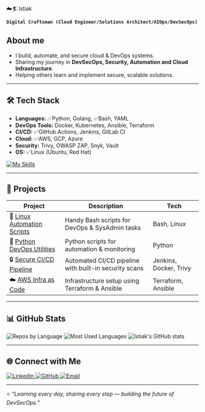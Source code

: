  ☁️🏄 Istiak  

**`Digital Craftsman (Cloud Engineer/Solutions Architect/AIOps/DevSecOps)`**

## About me

- I build, automate, and secure cloud & DevOps systems.  
- Sharing my journey in **DevSecOps, Security, Automation and Cloud Infrastructure**.  
- Helping others learn and implement secure, scalable solutions.

---

## 🛠️ Tech Stack

- **Languages:** ✅Python, Golang, ✅Bash, YAML  
- **DevOps Tools:** Docker, Kubernetes, Ansible, Terraform  
- **CI/CD:** ✅GitHub Actions, Jenkins, GitLab CI  
- **Cloud:** ✅AWS, GCP, Azure  
- **Security:** Trivy, OWASP ZAP, Snyk, Vault  
- **OS:** ✅Linux (Ubuntu, Red Hat)

[![My Skills](https://skillicons.dev/icons?i=python,go,bash,git,github,jenkins,docker,kubernetes,ansible,terraform,aws,gcp,azure,ubuntu,redhat)](https://skillicons.dev)

---

## 🚀 Projects

| Project | Description | Tech |
|---------|-------------|------|
| 🐧 [Linux Automation Scripts](https://github.com/istiak-devsecops/linux-scripts) | Handy Bash scripts for DevOps & SysAdmin tasks | Bash, Linux |
| 🐍 [Python DevOps Utilities](https://github.com/istiak-devsecops/python-devops-tools) | Python scripts for automation & monitoring | Python |
| 🔒 [Secure CI/CD Pipeline](https://github.com/istiak-devsecops/secure-cicd) | Automated CI/CD pipeline with built-in security scans | Jenkins, Docker, Trivy |
| ☁️ [AWS Infra as Code](https://github.com/istiak-devsecops/aws-iac) | Infrastructure setup using Terraform & Ansible | Terraform, Ansible |

---

## 📊 GitHub Stats

![Repos by Language](https://github-readme-stats.vercel.app/api/top-langs/?username=istiak-devsecops&layout=donut&hide_border=true&bg_color=0d1117&title_color=ffffff&text_color=808080)
![Most Used Languages](https://github-readme-stats.vercel.app/api/top-langs/?username=istiak-devsecops&layout=donut&count_private=true&hide_border=true&bg_color=0d1117&title_color=ffffff&text_color=808080)
![Istiak's GitHub stats](http://github-profile-summary-cards.vercel.app/api/cards/profile-details?username=istiak-devsecops&theme=dark&hide_border=true&bg_color=000000)

---

## 🌐 Connect with Me  

<a href="https://www.linkedin.com/in/istiak-devops/" target="_blank">
  <img alt="LinkedIn" src="https://img.shields.io/badge/LinkedIn-Istiak-blue?style=flat&logo=linkedin" />
</a>
<a href="https://github.com/istiak-devsecops" target="_blank">
  <img alt="GitHub" src="https://img.shields.io/badge/GitHub-istiak--devsecops-black?style=flat&logo=github" />
</a>
<a href="mailto:istiak@example.com" target="_blank">
  <img alt="Email" src="https://img.shields.io/badge/Email-istiak.ahmed.devsecops@gmail.com-red?style=flat&logo=gmail" />
</a>

---

⭐️ *“Learning every day, sharing every step — building the future of DevSecOps.”*
